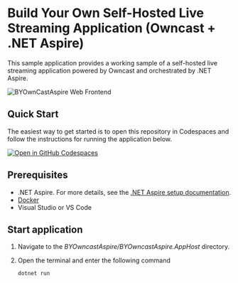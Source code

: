 # Build Your Own Self-Hosted Live Streaming Application (Owncast + .NET Aspire)

This sample application provides a working sample of a self-hosted live streaming application powered by Owncast and orchestrated by .NET Aspire.

![BYOwnCastAspire Web Frontend](https://github.com/user-attachments/assets/bdd9f901-8d8f-45be-9e37-4dce8459e481)

## Quick Start

The easiest way to get started is to open this repository in Codespaces and follow the instructions for running the application below.

[![Open in GitHub Codespaces](https://github.com/codespaces/badge.svg)](https://codespaces.new/lqdev/BYOwncastAspire)

## Prerequisites

- .NET Aspire. For more details, see the [.NET Aspire setup documentation](https://learn.microsoft.com/dotnet/aspire/fundamentals/setup-tooling?tabs=linux&pivots=dotnet-cli).
- [Docker](https://www.docker.com/get-started/)
- Visual Studio or VS Code

## Start application

1. Navigate to the *BYOwncastAspire/BYOwncastAspire.AppHost* directory.
1. Open the terminal and enter the following command

    ```bash
    dotnet run
    ```